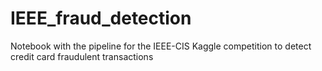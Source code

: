 # IEEE_fraud_detection
Notebook with the pipeline for the IEEE-CIS Kaggle competition to detect credit card fraudulent transactions 
